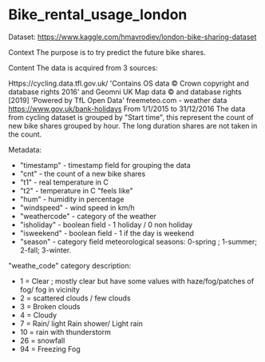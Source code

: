 # Bike_rental_usage_london

Dataset: https://www.kaggle.com/hmavrodiev/london-bike-sharing-dataset


Context
The purpose is to try predict the future bike shares.

Content
The data is acquired from 3 sources:

Https://cycling.data.tfl.gov.uk/ 'Contains OS data © Crown copyright and database rights 2016' and Geomni UK Map data © and database rights [2019] 'Powered by TfL Open Data'
freemeteo.com - weather data
https://www.gov.uk/bank-holidays
From 1/1/2015 to 31/12/2016
The data from cycling dataset is grouped by "Start time", this represent the count of new bike shares grouped by hour. The long duration shares are not taken in the count.

Metadata:
*  "timestamp" - timestamp field for grouping the data
*  "cnt" - the count of a new bike shares
*  "t1" - real temperature in C
*  "t2" - temperature in C "feels like"
*  "hum" - humidity in percentage
*  "windspeed" - wind speed in km/h
*  "weathercode" - category of the weather
*  "isholiday" - boolean field - 1 holiday / 0 non holiday
*  "isweekend" - boolean field - 1 if the day is weekend
*  "season" - category field meteorological seasons: 0-spring ; 1-summer; 2-fall; 3-winter.

"weathe_code" category description:
*  1 = Clear ; mostly clear but have some values with haze/fog/patches of fog/ fog in vicinity 
*  2 = scattered clouds / few clouds
*  3 = Broken clouds
*  4 = Cloudy
*  7 = Rain/ light Rain shower/ Light rain
*  10 = rain with thunderstorm
*  26 = snowfall
*  94 = Freezing Fog
